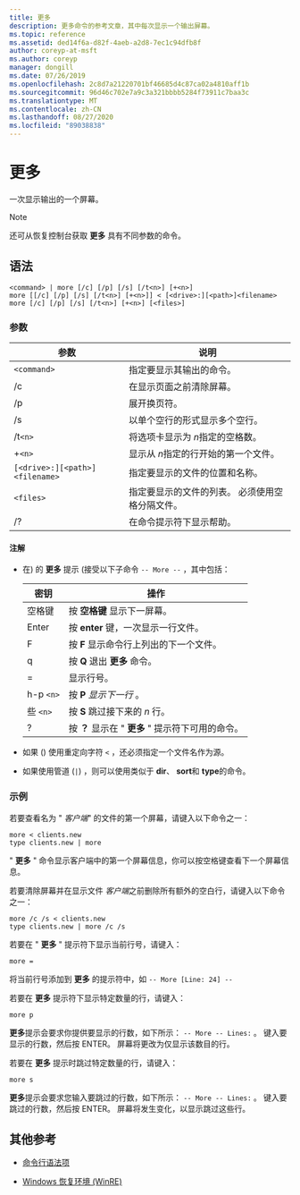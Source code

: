 ```yaml
---
title: 更多
description: 更多命令的参考文章，其中每次显示一个输出屏幕。
ms.topic: reference
ms.assetid: ded14f6a-d82f-4aeb-a2d8-7ec1c94dfb8f
author: coreyp-at-msft
ms.author: coreyp
manager: dongill
ms.date: 07/26/2019
ms.openlocfilehash: 2c8d7a21220701bf46685d4c87ca02a4810aff1b
ms.sourcegitcommit: 96d46c702e7a9c3a321bbbb5284f73911c7baa3c
ms.translationtype: MT
ms.contentlocale: zh-CN
ms.lasthandoff: 08/27/2020
ms.locfileid: "89038838"
---
```

# <a name="more"></a>更多

一次显示输出的一个屏幕。

> [!NOTE]
> 还可从恢复控制台获取 **更多** 具有不同参数的命令。

## <a name="syntax"></a>语法

```
<command> | more [/c] [/p] [/s] [/t<n>] [+<n>]
more [[/c] [/p] [/s] [/t<n>] [+<n>]] < [<drive>:][<path>]<filename>
more [/c] [/p] [/s] [/t<n>] [+<n>] [<files>]
```

### <a name="parameters"></a>参数

| 参数 | 说明 |
| --------- | ----------- |
| `<command>` | 指定要显示其输出的命令。 |
| /c | 在显示页面之前清除屏幕。 |
| /p | 展开换页符。 |
| /s | 以单个空行的形式显示多个空行。 |
| /t`<n>` | 将选项卡显示为 *n*指定的空格数。 |
| +`<n>` | 显示从 *n*指定的行开始的第一个文件。 |
| `[<drive>:][<path>]<filename>` | 指定要显示的文件的位置和名称。 |
| `<files>` | 指定要显示的文件的列表。 必须使用空格分隔文件。 |
| /? | 在命令提示符下显示帮助。 |

#### <a name="remarks"></a>注解

- 在) 的 **更多** 提示 (接受以下子命令 `-- More --` ，其中包括：

    | 密钥 | 操作 |
    | --- | ------ |
    | 空格键 | 按 **空格键** 显示下一屏幕。 |
    | Enter | 按 **enter** 键，一次显示一行文件。 |
    | F | 按 **F** 显示命令行上列出的下一个文件。 |
    | q | 按 **Q** 退出 **更多** 命令。 |
    | = | 显示行号。 |
    | h-p `<n>` | 按 **P** *显示下一行* 。 |
    | 些 `<n>` | 按 **S** 跳过接下来的 *n* 行。 |
    | ? | 按 **？** 显示在 " **更多** " 提示符下可用的命令。|

- 如果 () 使用重定向字符 `<` ，还必须指定一个文件名作为源。

- 如果使用管道 (`|`) ，则可以使用类似于 **dir**、 **sort**和 **type**的命令。

### <a name="examples"></a>示例

若要查看名为 " *客户端*" 的文件的第一个屏幕，请键入以下命令之一：

```
more < clients.new
type clients.new | more
```

" **更多** " 命令显示客户端中的第一个屏幕信息，你可以按空格键查看下一个屏幕信息。

若要清除屏幕并在显示文件 *客户端*之前删除所有额外的空白行，请键入以下命令之一：

```
more /c /s < clients.new
type clients.new | more /c /s
```

若要在 " **更多** " 提示符下显示当前行号，请键入：

```
more =
```

将当前行号添加到 **更多** 的提示符中，如 `-- More [Line: 24] --`

若要在 **更多** 提示符下显示特定数量的行，请键入：

```
more p
```

**更多**提示会要求你提供要显示的行数，如下所示： `-- More -- Lines:` 。 键入要显示的行数，然后按 ENTER。 屏幕将更改为仅显示该数目的行。

若要在 **更多** 提示时跳过特定数量的行，请键入：

```
more s
```

**更多**提示会要求您输入要跳过的行数，如下所示： `-- More -- Lines:` 。 键入要跳过的行数，然后按 ENTER。 屏幕将发生变化，以显示跳过这些行。

## <a name="additional-references"></a>其他参考

- [命令行语法项](command-line-syntax-key.md)

- [Windows 恢复环境 (WinRE) ](/windows-hardware/manufacture/desktop/windows-recovery-environment--windows-re--technical-reference)
